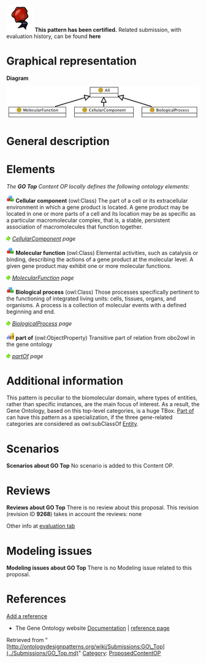 [![](../images/thumb/b/b5/Certified.png/70px-Certified.png)](../Image/Certified.png.md "Certified.png") __This pattern has been certified.__
Related submission, with evaluation history, can be found __here__





#  Graphical representation


__Diagram__




[![Image:Gotop.jpg](../images/d/da/Gotop.jpg)](../Image/Gotop.jpg.md "Image:Gotop.jpg")




#  General description


  




#  Elements


_The __GO Top__ Content OP locally defines the following ontology elements:_




[![Class](../images/thumb/2/27/Class.gif/20px-Class.gif)](../Image/Class.gif.md "Class") __Cellular component__ (owl:Class) The part of a cell or its extracellular environment in which a gene product is located. A gene product may be located in one or more parts of a cell and its location may be as specific as a particular macromolecular complex, that is, a stable, persistent association of macromolecules that function together. 



 [![](../images/thumb/8/87/ArrowRight.gif/11px-ArrowRight.gif)](../Image/ArrowRight.gif.md "ArrowRight.gif") _[CellularComponent](../Submissions/GO_Top/CellularComponent.md "Submissions:GO Top/CellularComponent") page_

[![Class](../images/thumb/2/27/Class.gif/20px-Class.gif)](../Image/Class.gif.md "Class") __Molecular function__ (owl:Class) Elemental activities, such as catalysis or binding, describing the actions of a gene product at the molecular level. A given gene product may exhibit one or more molecular functions. 



 [![](../images/thumb/8/87/ArrowRight.gif/11px-ArrowRight.gif)](../Image/ArrowRight.gif.md "ArrowRight.gif") _[MolecularFunction](../Submissions/GO_Top/MolecularFunction.md "Submissions:GO Top/MolecularFunction") page_

[![Class](../images/thumb/2/27/Class.gif/20px-Class.gif)](../Image/Class.gif.md "Class") __Biological process__ (owl:Class) Those processes specifically pertinent to the functioning of integrated living units: cells, tissues, organs, and organisms. A process is a collection of molecular events with a defined beginning and end. 



 [![](../images/thumb/8/87/ArrowRight.gif/11px-ArrowRight.gif)](../Image/ArrowRight.gif.md "ArrowRight.gif") _[BiologicalProcess](../Submissions/GO_Top/BiologicalProcess.md "Submissions:GO Top/BiologicalProcess") page_

[![ObjectProperty](../images/thumb/c/c3/ObjectProperty.gif/20px-ObjectProperty.gif)](../Image/ObjectProperty.gif.md "ObjectProperty") __part of__ (owl:ObjectProperty) Transitive part of relation from obo2owl in the gene ontology 



 [![](../images/thumb/8/87/ArrowRight.gif/11px-ArrowRight.gif)](../Image/ArrowRight.gif.md "ArrowRight.gif") _[partOf](../Submissions/GO_Top/partOf.md "Submissions:GO Top/partOf") page_
#  Additional information


This pattern is peculiar to the biomolecular domain, where types of entities, rather than specific instances, are the main focus of interest. As a result, the Gene Ontology, based on this top-level categories, is a huge TBox.
 [Part of](../Submissions/PartOf.md "Submissions:PartOf") can have this pattern as a specialization, if the three gene-related categories are considered as owl:subClassOf  [Entity](../Submissions/PartOf/Entity.md "Submissions:PartOf/Entity").



#  Scenarios



__Scenarios about GO Top__
No scenario is added to this Content OP.




#  Reviews



__Reviews about GO Top__
There is no review about this proposal.
This revision (revision ID __9268__) takes in account the reviews: none


Other info at [evaluation tab](http://ontologydesignpatterns.org/wiki/index.php?title=Submissions:GO_Top&action=evaluation "http://ontologydesignpatterns.org/wiki/index.php?title=Submissions:GO_Top&action=evaluation")




  




#  Modeling issues



__Modeling issues about GO Top__
There is no Modeling issue related to this proposal.




  




#  References


[Add a reference](index.php@title=Odp%253AAdd_reference&subject=Submissions%253AGO+Top.html "http://ontologydesignpatterns.org/wiki/index.php?title=Odp:Add_reference&subject=Submissions%3AGO+Top")



* The Gene Ontology website [Documentation](http://www.geneontology.org "http://www.geneontology.org") | [reference page](../Community/References/Gene_ontology.md "Community:References/Gene ontology")




Retrieved from "[http://ontologydesignpatterns.org/wiki/Submissions:GO\_Top](../Submissions/GO_Top.md)"
 [Category](http://ontologydesignpatterns.org/wiki/Special:Categories "Special:Categories"): [ProposedContentOP](../Category/ProposedContentOP.md "Category:ProposedContentOP")